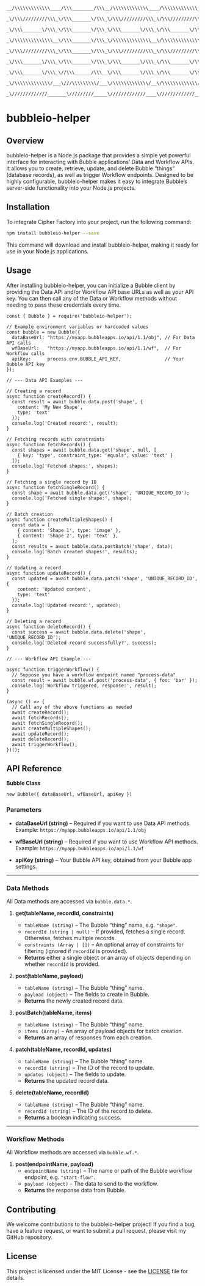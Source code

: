 ```
__/\\\\\\\\\\\\\____/\\\________/\\\__/\\\\\\\\\\\\\____/\\\\\\\\\\\\\____/\\\______________/\\\\\\\\\\\\\\\__/\\\\\\\\\\\_______/\\\\\_____________________/\\\________/\\\__/\\\\\\\\\\\\\\\__/\\\______________/\\\\\\\\\\\\\____/\\\\\\\\\\\\\\\____/\\\\\\\\\_____        
 _\/\\\/////////\\\_\/\\\_______\/\\\_\/\\\/////////\\\_\/\\\/////////\\\_\/\\\_____________\/\\\///////////__\/////\\\///______/\\\///\\\__________________\/\\\_______\/\\\_\/\\\///////////__\/\\\_____________\/\\\/////////\\\_\/\\\///////////___/\\\///////\\\___       
  _\/\\\_______\/\\\_\/\\\_______\/\\\_\/\\\_______\/\\\_\/\\\_______\/\\\_\/\\\_____________\/\\\_________________\/\\\_______/\\\/__\///\\\________________\/\\\_______\/\\\_\/\\\_____________\/\\\_____________\/\\\_______\/\\\_\/\\\_____________\/\\\_____\/\\\___      
   _\/\\\\\\\\\\\\\\__\/\\\_______\/\\\_\/\\\\\\\\\\\\\\__\/\\\\\\\\\\\\\\__\/\\\_____________\/\\\\\\\\\\\_________\/\\\______/\\\______\//\\\__/\\\\\\\\\\\_\/\\\\\\\\\\\\\\\_\/\\\\\\\\\\\_____\/\\\_____________\/\\\\\\\\\\\\\/__\/\\\\\\\\\\\_____\/\\\\\\\\\\\/____     
    _\/\\\/////////\\\_\/\\\_______\/\\\_\/\\\/////////\\\_\/\\\/////////\\\_\/\\\_____________\/\\\///////__________\/\\\_____\/\\\_______\/\\\_\///////////__\/\\\/////////\\\_\/\\\///////______\/\\\_____________\/\\\/////////____\/\\\///////______\/\\\//////\\\____    
     _\/\\\_______\/\\\_\/\\\_______\/\\\_\/\\\_______\/\\\_\/\\\_______\/\\\_\/\\\_____________\/\\\_________________\/\\\_____\//\\\______/\\\________________\/\\\_______\/\\\_\/\\\_____________\/\\\_____________\/\\\_____________\/\\\_____________\/\\\____\//\\\___   
      _\/\\\_______\/\\\_\//\\\______/\\\__\/\\\_______\/\\\_\/\\\_______\/\\\_\/\\\_____________\/\\\_________________\/\\\______\///\\\__/\\\__________________\/\\\_______\/\\\_\/\\\_____________\/\\\_____________\/\\\_____________\/\\\_____________\/\\\_____\//\\\__  
       _\/\\\\\\\\\\\\\/___\///\\\\\\\\\/___\/\\\\\\\\\\\\\/__\/\\\\\\\\\\\\\/__\/\\\\\\\\\\\\\\\_\/\\\\\\\\\\\\\\\__/\\\\\\\\\\\____\///\\\\\/___________________\/\\\_______\/\\\_\/\\\\\\\\\\\\\\\_\/\\\\\\\\\\\\\\\_\/\\\_____________\/\\\\\\\\\\\\\\\_\/\\\______\//\\\_ 
        _\/////////////_______\/////////_____\/////////////____\/////////////____\///////////////__\///////////////__\///////////_______\/////_____________________\///________\///__\///////////////__\///////////////__\///______________\///////////////__\///________\///__
````

# bubbleio-helper

## Overview
bubbleio-helper is a Node.js package that provides a simple yet powerful interface for interacting with Bubble applications’ Data and Workflow APIs. It allows you to create, retrieve, update, and delete Bubble “things” (database records), as well as trigger Workflow endpoints. Designed to be highly configurable, bubbleio-helper makes it easy to integrate Bubble’s server-side functionality into your Node.js projects.

## Installation
To integrate Cipher Factory into your project, run the following command:

```bash
npm install bubbleio-helper --save
```

This command will download and install bubbleio-helper, making it ready for use in your Node.js applications.

## Usage
After installing bubbleio-helper, you can initialize a Bubble client by providing the Data API and/or Workflow API base URLs as well as your API key. You can then call any of the Data or Workflow methods without needing to pass these credentials every time.

```
const { Bubble } = require('bubbleio-helper');

// Example environment variables or hardcoded values
const bubble = new Bubble({
  dataBaseUrl: "https://myapp.bubbleapps.io/api/1.1/obj", // For Data API calls
  wfBaseUrl:   "https://myapp.bubbleapps.io/api/1.1/wf",  // For Workflow calls
  apiKey:      process.env.BUBBLE_API_KEY,                // Your Bubble API key
});

// --- Data API Examples ---

// Creating a record
async function createRecord() {
  const result = await bubble.data.post('shape', {
    content: 'My New Shape',
    type: 'text'
  });
  console.log('Created record:', result);
}

// Fetching records with constraints
async function fetchRecords() {
  const shapes = await bubble.data.get('shape', null, [
    { key: 'type', constraint_type: 'equals', value: 'text' }
  ]);
  console.log('Fetched shapes:', shapes);
}

// Fetching a single record by ID
async function fetchSingleRecord() {
  const shape = await bubble.data.get('shape', 'UNIQUE_RECORD_ID');
  console.log('Fetched single shape:', shape);
}

// Batch creation
async function createMultipleShapes() {
  const data = [
    { content: 'Shape 1', type: 'image' },
    { content: 'Shape 2', type: 'text' },
  ];
  const results = await bubble.data.postBatch('shape', data);
  console.log('Batch created shapes:', results);
}

// Updating a record
async function updateRecord() {
  const updated = await bubble.data.patch('shape', 'UNIQUE_RECORD_ID', {
    content: 'Updated content',
    type: 'text'
  });
  console.log('Updated record:', updated);
}

// Deleting a record
async function deleteRecord() {
  const success = await bubble.data.delete('shape', 'UNIQUE_RECORD_ID');
  console.log('Deleted record successfully?', success);
}

// --- Workflow API Example ---

async function triggerWorkflow() {
  // Suppose you have a workflow endpoint named "process-data"
  const result = await bubble.wf.post('process-data', { foo: 'bar' });
  console.log('Workflow triggered, response:', result);
}

(async () => {
  // Call any of the above functions as needed
  await createRecord();
  await fetchRecords();
  await fetchSingleRecord();
  await createMultipleShapes();
  await updateRecord();
  await deleteRecord();
  await triggerWorkflow();
})();
```

## API Reference

**Bubble Class**

```
new Bubble({ dataBaseUrl, wfBaseUrl, apiKey })
```

### Parameters

- **dataBaseUrl (string)** – Required if you want to use Data API methods.  
  Example: `https://myapp.bubbleapps.io/api/1.1/obj`

- **wfBaseUrl (string)** – Required if you want to use Workflow API methods.  
  Example: `https://myapp.bubbleapps.io/api/1.1/wf`

- **apiKey (string)** – Your Bubble API key, obtained from your Bubble app settings.

---

### Data Methods

All Data methods are accessed via `bubble.data.*`.

1. **get(tableName, recordId, constraints)**
   - `tableName (string)` – The Bubble “thing” name, e.g. `"shape"`.
   - `recordId (string | null)` – If provided, fetches a single record. Otherwise, fetches multiple records.
   - `constraints (Array | [])` – An optional array of constraints for filtering (ignored if `recordId` is provided).
   - **Returns** either a single object or an array of objects depending on whether `recordId` is provided.

2. **post(tableName, payload)**
   - `tableName (string)` – The Bubble “thing” name.
   - `payload (object)` – The fields to create in Bubble.
   - **Returns** the newly created record data.

3. **postBatch(tableName, items)**
   - `tableName (string)` – The Bubble “thing” name.
   - `items (Array)` – An array of payload objects for batch creation.
   - **Returns** an array of responses from each creation.

4. **patch(tableName, recordId, updates)**
   - `tableName (string)` – The Bubble “thing” name.
   - `recordId (string)` – The ID of the record to update.
   - `updates (object)` – The fields to update.
   - **Returns** the updated record data.

5. **delete(tableName, recordId)**
   - `tableName (string)` – The Bubble “thing” name.
   - `recordId (string)` – The ID of the record to delete.
   - **Returns** a boolean indicating success.

---

### Workflow Methods

All Workflow methods are accessed via `bubble.wf.*`.

1. **post(endpointName, payload)**
   - `endpointName (string)` – The name or path of the Bubble workflow endpoint, e.g. `"start-flow"`.
   - `payload (object)` – The data to send to the workflow.
   - **Returns** the response data from Bubble.

## Contributing
We welcome contributions to the bubbleio-helper project! If you find a bug, have a feature request, or want to submit a pull request, please visit my GitHub repository.

## License
This project is licensed under the MIT License - see the [LICENSE](LICENSE.md) file for details.